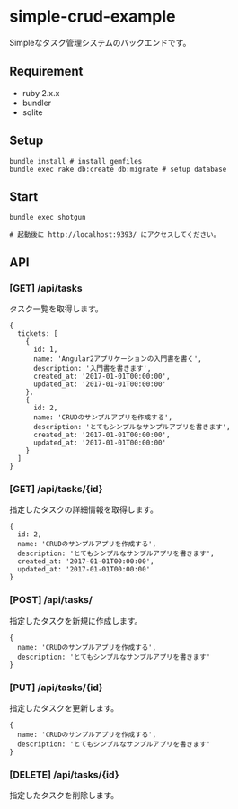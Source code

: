 # simple-crud-example

Simpleなタスク管理システムのバックエンドです。

## Requirement

- ruby 2.x.x
- bundler
- sqlite

## Setup

```
bundle install # install gemfiles
bundle exec rake db:create db:migrate # setup database
```

## Start

```
bundle exec shotgun

# 起動後に http://localhost:9393/ にアクセスしてください。
```

## API

### [GET] /api/tasks

タスク一覧を取得します。

```
{
  tickets: [
    {
      id: 1,
      name: 'Angular2アプリケーションの入門書を書く',
      description: '入門書を書きます',
      created_at: '2017-01-01T00:00:00',
      updated_at: '2017-01-01T00:00:00'
    },
    {
      id: 2,
      name: 'CRUDのサンプルアプリを作成する',
      description: 'とてもシンプルなサンプルアプリを書きます',
      created_at: '2017-01-01T00:00:00',
      updated_at: '2017-01-01T00:00:00'
    }
  ]
}
```

### [GET] /api/tasks/{id}

指定したタスクの詳細情報を取得します。

```
{
  id: 2,
  name: 'CRUDのサンプルアプリを作成する',
  description: 'とてもシンプルなサンプルアプリを書きます',
  created_at: '2017-01-01T00:00:00',
  updated_at: '2017-01-01T00:00:00'
}
```

### [POST] /api/tasks/

指定したタスクを新規に作成します。

```
{
  name: 'CRUDのサンプルアプリを作成する',
  description: 'とてもシンプルなサンプルアプリを書きます'
}
```

### [PUT] /api/tasks/{id}

指定したタスクを更新します。

```
{
  name: 'CRUDのサンプルアプリを作成する',
  description: 'とてもシンプルなサンプルアプリを書きます'
}
```

### [DELETE] /api/tasks/{id}

指定したタスクを削除します。
